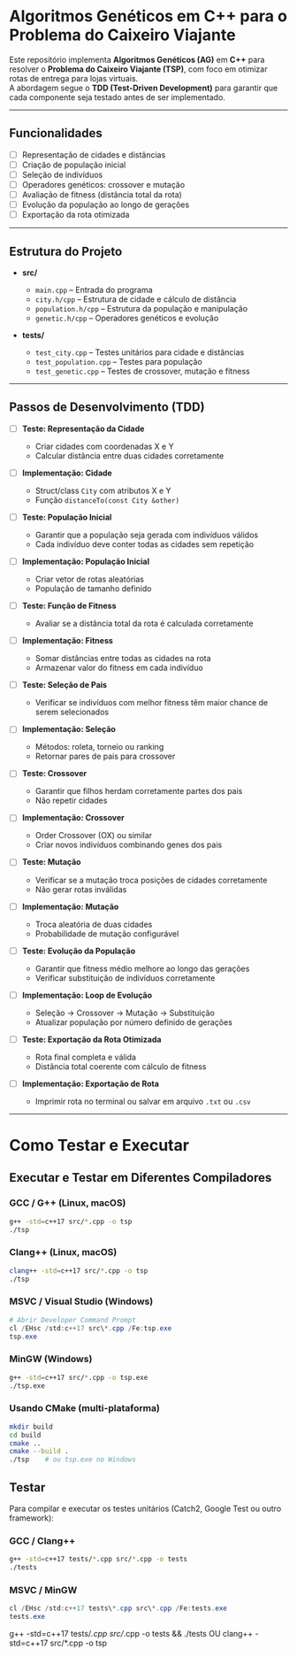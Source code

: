 # Algoritmos Genéticos em C++ para o Problema do Caixeiro Viajante

Este repositório implementa **Algoritmos Genéticos (AG)** em **C++** para resolver o **Problema do Caixeiro Viajante (TSP)**, com foco em otimizar rotas de entrega para lojas virtuais.  
A abordagem segue o **TDD (Test-Driven Development)** para garantir que cada componente seja testado antes de ser implementado.

---

## Funcionalidades

- [ ] Representação de cidades e distâncias
- [ ] Criação de população inicial
- [ ] Seleção de indivíduos
- [ ] Operadores genéticos: crossover e mutação
- [ ] Avaliação de fitness (distância total da rota)
- [ ] Evolução da população ao longo de gerações
- [ ] Exportação da rota otimizada

---

## Estrutura do Projeto

- **src/**  
  - `main.cpp` – Entrada do programa  
  - `city.h/cpp` – Estrutura de cidade e cálculo de distância  
  - `population.h/cpp` – Estrutura da população e manipulação  
  - `genetic.h/cpp` – Operadores genéticos e evolução  

- **tests/**  
  - `test_city.cpp` – Testes unitários para cidade e distâncias  
  - `test_population.cpp` – Testes para população  
  - `test_genetic.cpp` – Testes de crossover, mutação e fitness  

---

## Passos de Desenvolvimento (TDD)

- [ ] **Teste: Representação da Cidade**  
  - Criar cidades com coordenadas X e Y  
  - Calcular distância entre duas cidades corretamente  

- [ ] **Implementação: Cidade**  
  - Struct/class `City` com atributos X e Y  
  - Função `distanceTo(const City &other)`  

- [ ] **Teste: População Inicial**  
  - Garantir que a população seja gerada com indivíduos válidos  
  - Cada indivíduo deve conter todas as cidades sem repetição  

- [ ] **Implementação: População Inicial**  
  - Criar vetor de rotas aleatórias  
  - População de tamanho definido  

- [ ] **Teste: Função de Fitness**  
  - Avaliar se a distância total da rota é calculada corretamente  

- [ ] **Implementação: Fitness**  
  - Somar distâncias entre todas as cidades na rota  
  - Armazenar valor do fitness em cada indivíduo  

- [ ] **Teste: Seleção de Pais**  
  - Verificar se indivíduos com melhor fitness têm maior chance de serem selecionados  

- [ ] **Implementação: Seleção**  
  - Métodos: roleta, torneio ou ranking  
  - Retornar pares de pais para crossover  

- [ ] **Teste: Crossover**  
  - Garantir que filhos herdam corretamente partes dos pais  
  - Não repetir cidades  

- [ ] **Implementação: Crossover**  
  - Order Crossover (OX) ou similar  
  - Criar novos indivíduos combinando genes dos pais  

- [ ] **Teste: Mutação**  
  - Verificar se a mutação troca posições de cidades corretamente  
  - Não gerar rotas inválidas  

- [ ] **Implementação: Mutação**  
  - Troca aleatória de duas cidades  
  - Probabilidade de mutação configurável  

- [ ] **Teste: Evolução da População**  
  - Garantir que fitness médio melhore ao longo das gerações  
  - Verificar substituição de indivíduos corretamente  

- [ ] **Implementação: Loop de Evolução**  
  - Seleção → Crossover → Mutação → Substituição  
  - Atualizar população por número definido de gerações  

- [ ] **Teste: Exportação da Rota Otimizada**  
  - Rota final completa e válida  
  - Distância total coerente com cálculo de fitness  

- [ ] **Implementação: Exportação de Rota**  
  - Imprimir rota no terminal ou salvar em arquivo `.txt` ou `.csv`  

---

# Como Testar e Executar

## Executar e Testar em Diferentes Compiladores

### GCC / G++ (Linux, macOS)

```bash
g++ -std=c++17 src/*.cpp -o tsp
./tsp
```

### Clang++ (Linux, macOS)

```bash
clang++ -std=c++17 src/*.cpp -o tsp
./tsp
```

### MSVC / Visual Studio (Windows)

```powershell
# Abrir Developer Command Prompt
cl /EHsc /std:c++17 src\*.cpp /Fe:tsp.exe
tsp.exe
```

### MinGW (Windows)

```bash
g++ -std=c++17 src/*.cpp -o tsp.exe
./tsp.exe
```

### Usando CMake (multi-plataforma)

```bash
mkdir build
cd build
cmake ..
cmake --build .
./tsp    # ou tsp.exe no Windows
```

## Testar

Para compilar e executar os testes unitários (Catch2, Google Test ou outro framework):

### GCC / Clang++

```bash
g++ -std=c++17 tests/*.cpp src/*.cpp -o tests
./tests
```

### MSVC / MinGW

```powershell
cl /EHsc /std:c++17 tests\*.cpp src\*.cpp /Fe:tests.exe
tests.exe
```
g++ -std=c++17 tests/*.cpp src/*.cpp -o tests && ./tests
OU
clang++ -std=c++17 src/*.cpp -o tsp

